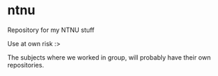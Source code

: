 ntnu
====

Repository for my NTNU stuff

Use at own risk :>

The subjects where we worked in group, will probably have their own repositories.
